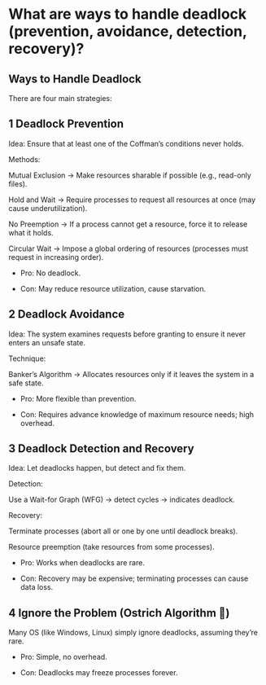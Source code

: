 # What are ways to handle deadlock (prevention, avoidance, detection, recovery)?

## Ways to Handle Deadlock

There are four main strategies:

## 1 Deadlock Prevention

Idea: Ensure that at least one of the Coffman’s conditions never holds.

Methods:

Mutual Exclusion → Make resources sharable if possible (e.g., read-only files).

Hold and Wait → Require processes to request all resources at once (may cause underutilization).

No Preemption → If a process cannot get a resource, force it to release what it holds.

Circular Wait → Impose a global ordering of resources (processes must request in increasing order).

-  Pro: No deadlock.

- Con: May reduce resource utilization, cause starvation.

## 2️ Deadlock Avoidance

Idea: The system examines requests before granting to ensure it never enters an unsafe state.

Technique:

Banker’s Algorithm → Allocates resources only if it leaves the system in a safe state.

- Pro: More flexible than prevention.

- Con: Requires advance knowledge of maximum resource needs; high overhead.

## 3️ Deadlock Detection and Recovery

Idea: Let deadlocks happen, but detect and fix them.

Detection:

Use a Wait-for Graph (WFG) → detect cycles → indicates deadlock.

Recovery:

Terminate processes (abort all or one by one until deadlock breaks).

Resource preemption (take resources from some processes).

- Pro: Works when deadlocks are rare.

- Con: Recovery may be expensive; terminating processes can cause data loss.

## 4 Ignore the Problem (Ostrich Algorithm 🦢)

Many OS (like Windows, Linux) simply ignore deadlocks, assuming they’re rare.

- Pro: Simple, no overhead.

- Con: Deadlocks may freeze processes forever.